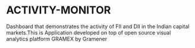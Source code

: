 # ACTIVITY-MONITOR
Dashboard that demonstrates the activity of FII and DII in the Indian capital markets.This is Application developed on top of open source visual analytics platform GRAMEX by Gramener
